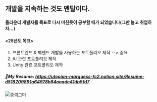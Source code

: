 ## 개발을 지속하는 것도 멘탈이다. 
#### 올라운더 개발자를 목표로 다시 미친듯이 공부할 때가 되었습니다(그만 놀고 취업하자...)
#### <25년도 목표>
1) 프론트엔드 & 백엔드 개발을 사용하는 포트폴리오 제작 --> 중요
2) AI 관련 포트폴리오 제작
3) Unity 관련 포트폴리오 제작

##### 📝My Resume: https://utopian-marquess-fc2.notion.site/Resume-d518209891a64978b64aaadc41db5fd7
![중꺾그마](https://github.com/Yumin2019/Yumin2019/assets/49779139/77d5b15d-18df-4693-8c34-150c5032ebb5)
